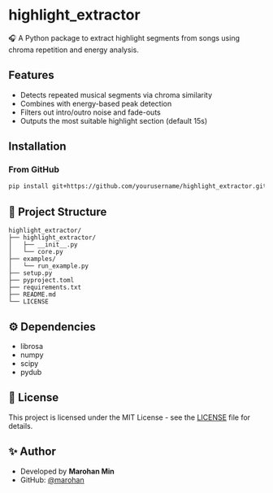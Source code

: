 # highlight_extractor

🎧 A Python package to extract highlight segments from songs using chroma repetition and energy analysis.

## Features

- Detects repeated musical segments via chroma similarity
- Combines with energy-based peak detection
- Filters out intro/outro noise and fade-outs
- Outputs the most suitable highlight section (default 15s)

## Installation

### From GitHub

```bash
pip install git+https://github.com/yourusername/highlight_extractor.git
```

## 🧱 Project Structure

```
highlight_extractor/
├── highlight_extractor/
│   ├── __init__.py
│   └── core.py
├── examples/
│   └── run_example.py
├── setup.py
├── pyproject.toml
├── requirements.txt
├── README.md
└── LICENSE
```

## ⚙️ Dependencies

- librosa
- numpy
- scipy
- pydub

## 📄 License

This project is licensed under the MIT License - see the [LICENSE](LICENSE) file for details.

## ✨ Author

- Developed by **Marohan Min**
- GitHub: [@marohan](https://github.com/marohan)
